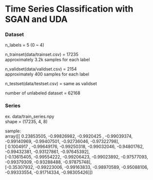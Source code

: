 # Time Series Classification with SGAN and UDA

### Dataset

n_labels = 5 (0 ~ 4)<br>

n_trainset(data/trainset.csv) = 17235<br>
approximately 3.2k samples for each label

n_validset(data/validset.csv) = 2154<br>
approximately 400 samples for each label

n_testset(data/testset.csv) = same as validset

number of unlabeled dataset = 62168

### Series

ex. data/train_series.npy<br>
shape = (17235, 4, 8)<br>

sample:<br>
array([[ 0.23853505, -0.99826982, -0.9920425 , -0.99039374, -0.99140969, -0.99407501, -0.92736046, -0.97322798],<br>
       [ 0.1004917 , -0.99649176, -0.99250318, -0.99032046, -0.94801762, -0.99432381, -0.93127861, -0.97645392],<br>
       [-0.13615405, -0.99554222, -0.99206423, -0.99023892, -0.97577093,
        -0.99379309, -0.93288488, -0.97875748],<br>
       [-0.35307932, -0.99223006, -0.99163833, -0.98970589, -0.95088106,
        -0.99333554, -0.91714334, -0.98305426]])